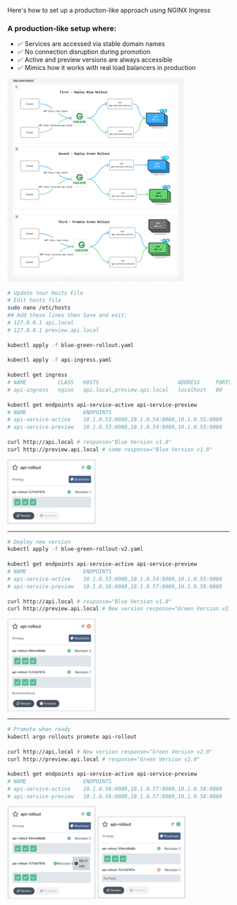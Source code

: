 Here's how to set up a production-like approach using NGINX Ingress

### A production-like setup where:
- ✅ Services are accessed via stable domain names
- ✅ No connection disruption during promotion
- ✅ Active and preview versions are always accessible
- ✅ Mimics how it works with real load balancers in production

<img src="./src/flow-diagram.png" alt="Full Flow Diagram" width="400"/>

```bash
# Update Your Hosts File
# Edit hosts file
sudo nano /etc/hosts
## Add these lines then Save and exit:
# 127.0.0.1 api.local
# 127.0.0.1 preview.api.local

kubectl apply -f blue-green-rollout.yaml

kubectl apply -f api-ingress.yaml

kubectl get ingress
# NAME          CLASS   HOSTS                         ADDRESS     PORTS   AGE
# api-ingress   nginx   api.local,preview.api.local   localhost   80      10s

kubectl get endpoints api-service-active api-service-preview
# NAME                  ENDPOINTS                                      AGE
# api-service-active    10.1.0.53:8080,10.1.0.54:8080,10.1.0.55:8080   25s
# api-service-preview   10.1.0.53:8080,10.1.0.54:8080,10.1.0.55:8080   25s

curl http://api.local # response="Blue Version v1.0"
curl http://preview.api.local # same response="Blue Version v1.0"
```

<img src="./src/1-first-apply-rollout.png" alt="First Apply Rollout" width="200"/>

---

```bash
# Deploy new version
kubectl apply -f blue-green-rollout-v2.yaml

kubectl get endpoints api-service-active api-service-preview
# NAME                  ENDPOINTS                                      AGE
# api-service-active    10.1.0.53:8080,10.1.0.54:8080,10.1.0.55:8080   86s
# api-service-preview   10.1.0.56:8080,10.1.0.57:8080,10.1.0.58:8080   86s

curl http://api.local # response="Blue Version v1.0"
curl http://preview.api.local # New version response="Green Version v2.0"
```
<img src="./src/2-deploy-new-rollout.png" alt="Deploy Green Rollout" width="200"/>

---

```bash
# Promote when ready
kubectl argo rollouts promote api-rollout

curl http://api.local # New version response="Green Version v2.0"
curl http://preview.api.local # response="Green Version v2.0"

kubectl get endpoints api-service-active api-service-preview
# NAME                  ENDPOINTS                                      AGE
# api-service-active    10.1.0.56:8080,10.1.0.57:8080,10.1.0.58:8080   2m40s
# api-service-preview   10.1.0.56:8080,10.1.0.57:8080,10.1.0.58:8080   2m40s
```

<img src="./src/3-promotion-countdown.png" alt="Promotion Countdown" width="200"/>

<img src="./src/4-promotion-completed.png" alt="Promotion Completed" width="200"/>

